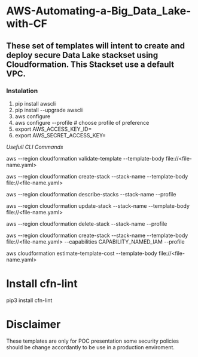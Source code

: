 # AWS-Automating-a-Big_Data_Lake-with-CF

## These set of templates will intent to create and deploy secure Data Lake stackset using Cloudformation.  This Stackset use a default VPC.

### Instalation 

1. pip install awscli
2. pip install --upgrade awscli
3. aws configure
4. aws configure --profile <profile-name> # choose profile of preference
5. export AWS_ACCESS_KEY_ID=<access-key-id>
6. export AWS_SECRET_ACCESS_KEY=<secret-access-key>

*Usefull CLI Commands*

aws --region <region-name> cloudformation validate-template --template-body file://<file-name.yaml>

aws --region <region-name> cloudformation create-stack --stack-name <name> --template-body file://<file-name.yaml>

aws --region <region-name> cloudformation describe-stacks --stack-name <name> --profile <profile-name>

aws --region <region-name> cloudformation update-stack --stack-name <name> --template-body file://<file-name.yaml>

aws --region <region-name> cloudformation delete-stack --stack-name <name> --profile <profile-name>

aws --region <region-name> cloudformation create-stack --stack-name <name> --template-body file://<file-name.yaml> --capabilities CAPABILITY_NAMED_IAM --profile <profile-name>

aws cloudformation estimate-template-cost --template-body file://<file-name.yaml>

# Install cfn-lint
pip3 install cfn-lint 

# Disclaimer

These templates are only for POC presentation some security policies should be change accordantly to be use in a production enviroment.  
